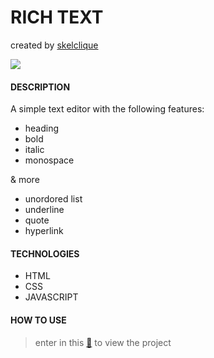 # RICH TEXT
created by [skelclique](https://github.com/skelclique)

![](https://skelclique.github.io/rich-text/assets/logo.png)  

#### DESCRIPTION

A simple text editor with the following features:  

- heading
- bold
- italic
- monospace

& more

- unordored list
- underline
- quote
- hyperlink

#### TECHNOLOGIES

- HTML
- CSS
- JAVASCRIPT

#### HOW TO USE

> enter in this [🔗](https://skelclique.github.io/rich-text/) to view the project
